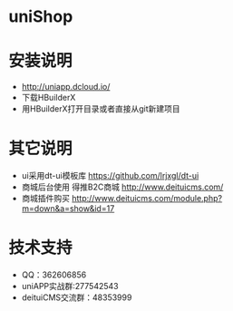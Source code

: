 # uniShop
# 安装说明
* http://uniapp.dcloud.io/ 
* 下载HBuilderX 
* 用HBuilderX打开目录或者直接从git新建项目 
# 其它说明
* ui采用dt-ui模板库  https://github.com/lrjxgl/dt-ui 
* 商城后台使用 得推B2C商城  http://www.deituicms.com/ 
* 商城插件购买 http://www.deituicms.com/module.php?m=down&a=show&id=17
# 技术支持
* QQ：362606856 
* uniAPP实战群:277542543
* deituiCMS交流群：48353999
